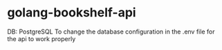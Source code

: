 # golang-bookshelf-api

DB: PostgreSQL
To change the database configuration in the  .env  file for the api to work properly
